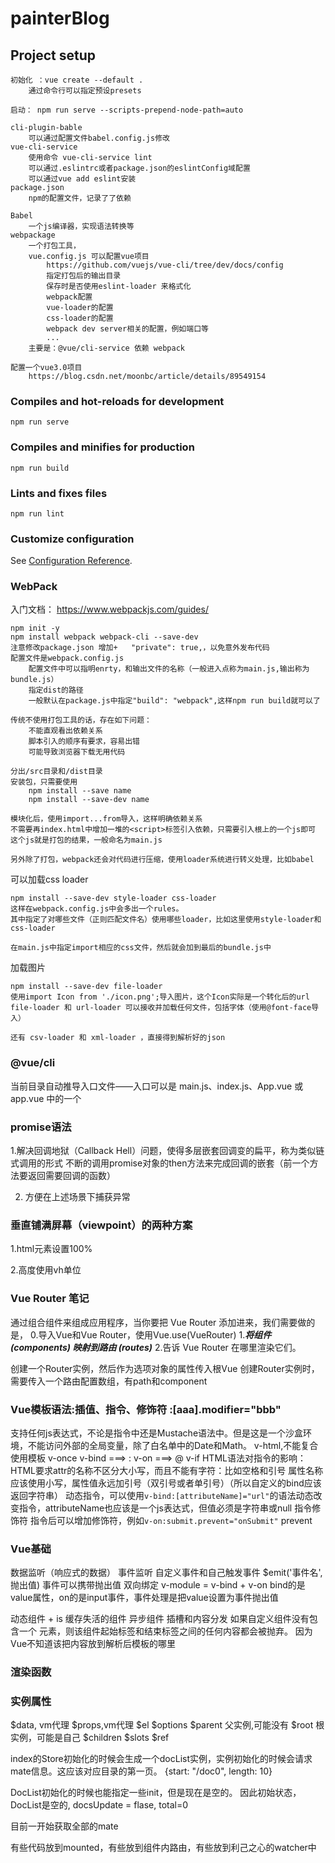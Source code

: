 # painterBlog

## Project setup
```
初始化 ：vue create --default .
    通过命令行可以指定预设presets

启动： npm run serve --scripts-prepend-node-path=auto

cli-plugin-bable 
    可以通过配置文件babel.config.js修改
vue-cli-service 
    使用命令 vue-cli-service lint 
    可以通过.eslintrc或者package.json的eslintConfig域配置
    可以通过vue add eslint安装
package.json
    npm的配置文件，记录了了依赖

Babel
    一个js编译器，实现语法转换等
webpackage
    一个打包工具，
    vue.config.js 可以配置vue项目
        https://github.com/vuejs/vue-cli/tree/dev/docs/config
        指定打包后的输出目录
        保存时是否使用eslint-loader 来格式化
        webpack配置
        vue-loader的配置
        css-loader的配置
        webpack dev server相关的配置，例如端口等
        ...
    主要是：@vue/cli-service 依赖 webpack
    
配置一个vue3.0项目
    https://blog.csdn.net/moonbc/article/details/89549154

```

### Compiles and hot-reloads for development
```
npm run serve
```

### Compiles and minifies for production
```
npm run build
```

### Lints and fixes files
```
npm run lint
```

### Customize configuration
See [Configuration Reference](https://cli.vuejs.org/config/).

### WebPack
入门文档：
https://www.webpackjs.com/guides/
```
npm init -y
npm install webpack webpack-cli --save-dev
注意修改package.json 增加+   "private": true,，以免意外发布代码
配置文件是webpack.config.js
    配置文件中可以指明enrty，和输出文件的名称（一般进入点称为main.js,输出称为bundle.js）
    指定dist的路径
    一般默认在package.js中指定"build": "webpack",这样npm run build就可以了
    
传统不使用打包工具的话，存在如下问题：
    不能直观看出依赖关系
    脚本引入的顺序有要求，容易出错
    可能导致浏览器下载无用代码

分出/src目录和/dist目录
安装包，只需要使用
    npm install --save name
    npm install --save-dev name

模块化后，使用import...from导入，这样明确依赖关系
不需要再index.html中增加一堆的<script>标签引入依赖，只需要引入根上的一个js即可
这个js就是打包的结果，一般命名为main.js

另外除了打包，webpack还会对代码进行压缩，使用loader系统进行转义处理，比如babel

```
可以加载css loader
```
npm install --save-dev style-loader css-loader
这样在webpack.config.js中会多出一个rules。
其中指定了对哪些文件（正则匹配文件名）使用哪些loader，比如这里使用style-loader和css-loader

在main.js中指定import相应的css文件，然后就会加到最后的bundle.js中
```
加载图片
```
npm install --save-dev file-loader
使用import Icon from './icon.png';导入图片，这个Icon实际是一个转化后的url
file-loader 和 url-loader 可以接收并加载任何文件，包括字体（使用@font-face导入）

还有 csv-loader 和 xml-loader ，直接得到解析好的json
```

### @vue/cli
当前目录自动推导入口文件——入口可以是 main.js、index.js、App.vue 或 app.vue 中的一个

### promise语法
1.解决回调地狱（Callback Hell）问题，使得多层嵌套回调变的扁平，称为类似链式调用的形式
不断的调用promise对象的then方法来完成回调的嵌套（前一个方法要返回需要回调的函数）

2. 方便在上述场景下捕获异常


### 垂直铺满屏幕（viewpoint）的两种方案
1.html元素设置100%

2.高度使用vh单位

### Vue Router 笔记
通过组合组件来组成应用程序，当你要把 Vue Router 添加进来，我们需要做的是，
0.导入Vue和Vue Router，使用Vue.use(VueRouter)
1.***将组件 (components) 映射到路由 (routes)***
2.告诉 Vue Router 在哪里渲染它们。

创建一个Router实例，然后作为选项对象的属性传入根Vue
创建Router实例时，需要传入一个路由配置数组，有path和component

### Vue模板语法:插值、指令、修饰符 :[aaa].modifier="bbb"
支持任何js表达式，不论是指令中还是Mustache语法中。但是这是一个沙盒环境，不能访问外部的全局变量，除了白名单中的Date和Math。
v-html,不能复合使用模板
v-once
v-bind  ===> :
v-on ===> @
v-if
HTML语法对指令的影响：HTML要求attr的名称不区分大小写，而且不能有字符：比如空格和引号
    属性名称应该使用小写，属性值永远加引号（双引号或者单引号）（所以自定义的bind应该返回字符串）
动态指令，可以使用```v-bind:[attributeName]="url"```的语法动态改变指令，attributeName也应该是一个js表达式，但值必须是字符串或null
指令修饰符
    指令后可以增加修饰符，例如```v-on:submit.prevent="onSubmit"```
    prevent
### Vue基础
数据监听（响应式的数据）
事件监听
自定义事件和自己触发事件
    $emit('事件名',抛出值)
    事件可以携带抛出值
双向绑定
    v-module = v-bind + v-on
    bind的是value属性，on的是input事件，事件处理是把value设置为事件抛出值
   
动态组件 
    <component> + is
    <keep-alive> 缓存失活的组件
异步组件
插槽和内容分发
    如果自定义组件没有包含一个 <slot> 元素，则该组件起始标签和结束标签之间的任何内容都会被抛弃。
    因为Vue不知道该把内容放到解析后模板的哪里

### 渲染函数
### 实例属性
$data, vm代理
$props,vm代理
$el
$options
$parent 父实例,可能没有
$root 根实例，可能是自己
$children
$slots
$ref
  


index的Store初始化的时候会生成一个docList实例，实例初始化的时候会请求mate信息。这应该对应目录的第一页。
{start: "/doc0", length: 10}

DocList初始化的时候也能指定一些init，但是现在是空的。
因此初始状态，DocList是空的, docsUpdate = flase, total=0

目前一开始获取全部的mate

有些代码放到mounted，有些放到组件内路由，有些放到利己之心的watcher中